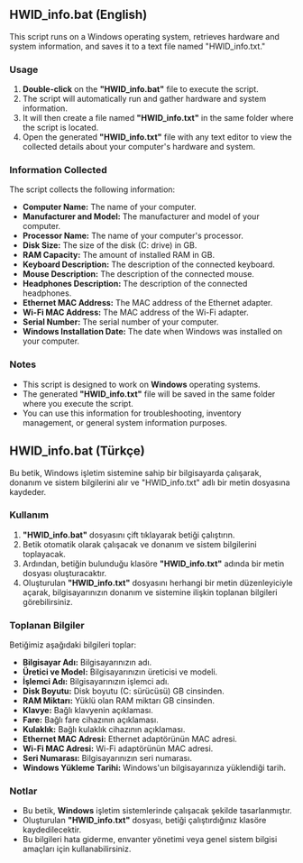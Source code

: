 
## HWID_info.bat (English)

This script runs on a Windows operating system, retrieves hardware and system information, and saves it to a text file named "HWID_info.txt."

### Usage

1. **Double-click** on the **"HWID_info.bat"** file to execute the script.
2. The script will automatically run and gather hardware and system information.
3. It will then create a file named **"HWID_info.txt"** in the same folder where the script is located.
4. Open the generated **"HWID_info.txt"** file with any text editor to view the collected details about your computer's hardware and system.

### Information Collected

The script collects the following information:

- **Computer Name:** The name of your computer.
- **Manufacturer and Model:** The manufacturer and model of your computer.
- **Processor Name:** The name of your computer's processor.
- **Disk Size:** The size of the disk (C: drive) in GB.
- **RAM Capacity:** The amount of installed RAM in GB.
- **Keyboard Description:** The description of the connected keyboard.
- **Mouse Description:** The description of the connected mouse.
- **Headphones Description:** The description of the connected headphones.
- **Ethernet MAC Address:** The MAC address of the Ethernet adapter.
- **Wi-Fi MAC Address:** The MAC address of the Wi-Fi adapter.
- **Serial Number:** The serial number of your computer.
- **Windows Installation Date:** The date when Windows was installed on your computer.

### Notes

- This script is designed to work on **Windows** operating systems.
- The generated **"HWID_info.txt"** file will be saved in the same folder where you execute the script.
- You can use this information for troubleshooting, inventory management, or general system information purposes.

## HWID_info.bat (Türkçe)

Bu betik, Windows işletim sistemine sahip bir bilgisayarda çalışarak, donanım ve sistem bilgilerini alır ve "HWID_info.txt" adlı bir metin dosyasına kaydeder.

### Kullanım

1. **"HWID_info.bat"** dosyasını çift tıklayarak betiği çalıştırın.
2. Betik otomatik olarak çalışacak ve donanım ve sistem bilgilerini toplayacak.
3. Ardından, betiğin bulunduğu klasöre **"HWID_info.txt"** adında bir metin dosyası oluşturacaktır.
4. Oluşturulan **"HWID_info.txt"** dosyasını herhangi bir metin düzenleyiciyle açarak, bilgisayarınızın donanım ve sistemine ilişkin toplanan bilgileri görebilirsiniz.

### Toplanan Bilgiler

Betiğimiz aşağıdaki bilgileri toplar:

- **Bilgisayar Adı:** Bilgisayarınızın adı.
- **Üretici ve Model:** Bilgisayarınızın üreticisi ve modeli.
- **İşlemci Adı:** Bilgisayarınızın işlemci adı.
- **Disk Boyutu:** Disk boyutu (C: sürücüsü) GB cinsinden.
- **RAM Miktarı:** Yüklü olan RAM miktarı GB cinsinden.
- **Klavye:** Bağlı klavyenin açıklaması.
- **Fare:** Bağlı fare cihazının açıklaması.
- **Kulaklık:** Bağlı kulaklık cihazının açıklaması.
- **Ethernet MAC Adresi:** Ethernet adaptörünün MAC adresi.
- **Wi-Fi MAC Adresi:** Wi-Fi adaptörünün MAC adresi.
- **Seri Numarası:** Bilgisayarınızın seri numarası.
- **Windows Yükleme Tarihi:** Windows'un bilgisayarınıza yüklendiği tarih.

### Notlar

- Bu betik, **Windows** işletim sistemlerinde çalışacak şekilde tasarlanmıştır.
- Oluşturulan **"HWID_info.txt"** dosyası, betiği çalıştırdığınız klasöre kaydedilecektir.
- Bu bilgileri hata giderme, envanter yönetimi veya genel sistem bilgisi amaçları için kullanabilirsiniz.